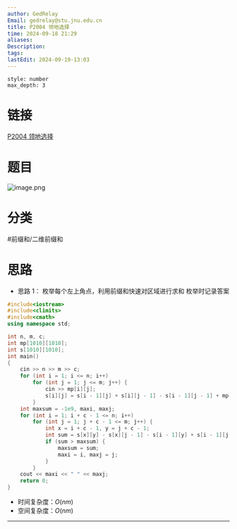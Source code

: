 ```yaml
---
author: GedRelay
Email: gedrelay@stu.jnu.edu.cn
title: P2004 领地选择
time: 2024-09-18 21:29
aliases: 
Description: 
tags: 
lastEdit: 2024-09-19-13:03
---
```


```toc
style: number
max_depth: 3
```

# 链接
[P2004 领地选择](https://www.luogu.com.cn/problem/P2004) 

# 题目
![image.png](https://ged-pic-bed.oss-cn-guangzhou.aliyuncs.com/img/202409182129784.png)


# 分类
#前缀和/二维前缀和 

# 思路
- 思路 1：
枚举每个左上角点，利用前缀和快速对区域进行求和
枚举时记录答案


```cpp
#include<iostream>
#include<climits>
#include<cmath>
using namespace std;

int n, m, c;
int mp[1010][1010];
int s[1010][1010];
int main()
{
    cin >> n >> m >> c;
    for (int i = 1; i <= n; i++)
        for (int j = 1; j <= m; j++) {
            cin >> mp[i][j];
            s[i][j] = s[i - 1][j] + s[i][j - 1] - s[i - 1][j - 1] + mp[i][j];
        }
    int maxsum = -1e9, maxi, maxj;
    for (int i = 1; i + c - 1 <= n; i++)
        for (int j = 1; j + c - 1 <= m; j++) {
            int x = i + c - 1, y = j + c - 1;
            int sum = s[x][y] - s[x][j - 1] - s[i - 1][y] + s[i - 1][j - 1];
            if (sum > maxsum) {
                maxsum = sum;
                maxi = i, maxj = j;
            }
        }
    cout << maxi << " " << maxj;
    return 0;
}

```


- 时间复杂度：${O\left( nm  \right)  }$ 
- 空间复杂度：${O\left( nm \right)  }$ 


---

